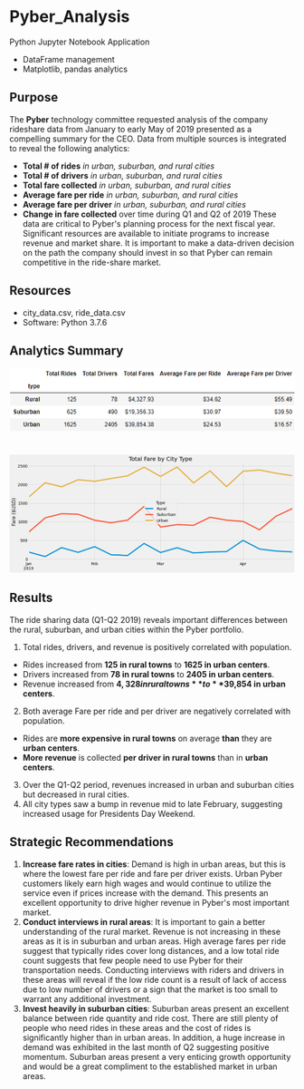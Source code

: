 # **Pyber_Analysis**
Python Jupyter Notebook Application
- DataFrame management
- Matplotlib, pandas analytics

## **Purpose** 
The **Pyber** technology committee requested analysis of the company rideshare data from January to early May of 2019 presented as a compelling summary for the CEO. Data from multiple sources is integrated to reveal the following analytics:
- **Total # of rides** *in urban, suburban, and rural cities*
- **Total # of drivers** *in urban, suburban, and rural cities*
- **Total fare collected** *in urban, suburban, and rural cities*
- **Average fare per ride** *in urban, suburban, and rural cities*
- **Average fare per driver** *in urban, suburban, and rural cities*
- **Change in fare collected** over time during Q1 and Q2 of 2019
These data are critical to Pyber's planning process for the next fiscal year. Significant resources are available to initiate programs to increase revenue and market share. It is important to make a data-driven decision on the path the company should invest in so that Pyber can remain competitive in the ride-share market. 

## Resources
- city_data.csv, ride_data.csv
- Software: Python 3.7.6

## Analytics Summary
![Pyber Q1 & Q2 Summary](https://github.com/zborglin/Pyber_Analysis/blob/main/Resources/Pyber_summary.png)
#
![Pyber Q1 & Q2 Fare Collected Over Time](https://github.com/zborglin/Pyber_Analysis/blob/main/Resources/Pyber_fare_plot.png)

## Results
The ride sharing data (Q1-Q2 2019) reveals important differences between the rural, suburban, and urban cities within the Pyber portfolio. 
1. Total rides, drivers, and revenue is positively correlated with population. 
- Rides increased from **125 in rural towns** to **1625 in urban centers**.
- Drivers increased from **78 in rural towns** to **2405 in urban centers**.
- Revenue increased from **$4,328 in rural towns** to **$39,854 in urban centers**.
2. Both average Fare per ride and per driver are negatively correlated with population.
- Rides are **more expensive in rural towns** on average **than** they are **urban centers**.
- **More revenue** is collected **per driver in rural towns** than in **urban centers**.
3. Over the Q1-Q2 period, revenues increased in urban and suburban cities but decreased in rural cities.
4. All city types saw a bump in revenue mid to late February, suggesting increased usage for Presidents Day Weekend.

## Strategic Recommendations
1. **Increase fare rates in cities**: Demand is high in urban areas, but this is where the lowest fare per ride and fare per driver exists. Urban Pyber customers likely earn high wages and would continue to utilize the service even if prices increase with the demand. This presents an excellent opportunity to drive higher revenue in Pyber's most important market.
2. **Conduct interviews in rural areas**: It is important to gain a better understanding of the rural market. Revenue is not increasing in these areas as it is in suburban and urban areas. High average fares per ride suggest that typically rides cover long distances, and a low total ride count suggests that few people need to use Pyber for their transportation needs. Conducting interviews with riders and drivers in these areas will reveal if the low ride count is a result of lack of access due to low number of drivers or a sign that the market is too small to warrant any additional investment. 
3. **Invest heavily in suburban cities**: Suburban areas present an excellent balance between ride quantity and ride cost. There are still plenty of people who need rides in these areas and the cost of rides is significantly higher than in urban areas. In addition, a huge increase in demand was exhibited in the last month of Q2 suggesting positive momentum. Suburban areas present a very enticing growth opportunity and would be a great compliment to the established market in urban areas.  